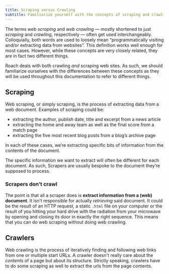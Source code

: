 ```yaml
---
title: Scraping versus Crawling
subtitle: Familiarize yourself with the concepts of scraping and crawling as they will be used a lot in this documentation.
---
```


The terms _web scraping_ and _web crawling_ — mostly shortened to just _scraping_ and _crawling_, respectively — often get used interchangeably. Colloquially, both words are used to loosely mean “programmatically visiting and/or extracting data from websites”. This definition works well enough for most cases. However, while these concepts are very closely related, they are in fact two different things.

Roach deals with both crawling _and_ scraping web sites. As such, we should familiarize ourselves with the differences between these concepts as they will be used throughout this documentation to refer to different things.

## Scraping

Web scraping, or simply scraping, is the process of extracting data from a web document. Examples of scraping could be:

- extracting the author, publish date, title and excerpt from a news article
- extracting the home and away team as well as the final score from a match page
- extracting the five most recent blog posts from a blog’s archive page

In each of these cases, we’re extracting specific bits of information from the contents of the document.

The specific information we want to extract will often be different for each document. As such, Scrapers are usually bespoke to the document they’re supposed to process.

### Scrapers don’t crawl

The point is that all a scraper does is **extract information from a (web) document**. It isn’t responsible for actually _retrieving_ said document. It could be the result of an HTTP request, a static `.html` file on your computer or the result of you hitting your hard drive with the radiation from your microwave by opening and closing its door in exactly the right sequence. This means that you can do web scraping without doing web crawling.

## Crawlers

Web crawling is the process of iteratively finding and following web links from one or multiple start URLs. A crawler doesn't really care about the _contents_ of a page but about its structure. Strictly speaking, crawlers have to do some scraping as well to extract the urls from the page contents.
